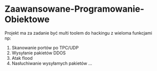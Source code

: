 # Zaawansowane-Programowanie-Obiektowe
Projekt ma za zadanie być multi toolem do hackingu z wieloma funkcjami np:
1. Skanowanie portów po TPC/UDP
2. Wysyłanie pakietów DDOS 
3. Atak flood
4. Nasłuchiwanie wysyłamych pakietów
...
